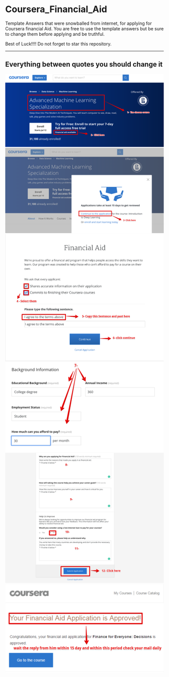 # Coursera_Financial_Aid

Template Answers that were snowballed from internet, for applying for Coursera financial Aid.
You are free to use the template answers but be sure to change them before applying and be truthful.

Best of Luck!!!!
Do not forget to star this repository.

---

## Everything between quotes you should change it 
![1](images/1-2.png)
![2](images/3.png)
![3](images/4.png)
![4](images/5.png)
![5](images/6.png)
![6](images/7.png)
